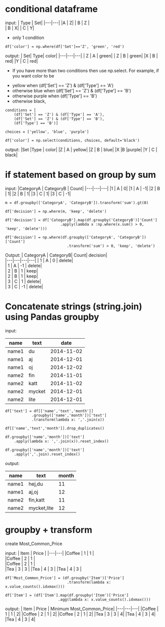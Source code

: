 # conditional dataframe
input:
 | Type    |  Set|
 |---|---|
|A      |    Z|
| B     |     Z     |      
| B     |     X|
| C         | Y|

* only 1 condition

```shell
df['color'] = np.where(df['Set']=='Z', 'green', 'red')
```

output:
|  Set| Type|  color|
|---|---|---|
| Z  |  A | green|
| Z  |  B | green|
|X   | B  |  red|
|Y   | C  |  red|

* If you have more than two conditions then use np.select. For example, if you want color to be
- yellow when (df['Set'] == 'Z') & (df['Type'] == 'A')
- otherwise blue when (df['Set'] == 'Z') & (df['Type'] == 'B')
- otherwise purple when (df['Type'] == 'B')
- otherwise black,

```shell
conditions = [
    (df['Set'] == 'Z') & (df['Type'] == 'A'),
    (df['Set'] == 'Z') & (df['Type'] == 'B'),
    (df['Type'] == 'B')]

choices = ['yellow', 'blue', 'purple']

df['color'] = np.select(conditions, choices, default='black')

```

output:
|Set |Type  | color|
|Z  |  A | yellow|
|Z |   B |   blue|
|X    |B  |purple|
|Y   | C  | black|



# if statement based on group by sum
input:
|CategoryA | CategoryB | Count|
|---|---|---|
|1    |       A    |       0|
|1   |        A    |       -1|
|2    |       B    |       1|
|2    |       B    |       1|
|3     |      C   |        1|
|3     |      C   |        -1|


```shell
m = df.groupby(['CategoryA', 'CategoryB']).transform('sum').gt(0)

df['decision'] = np.where(m, 'keep', 'delete')
```

```shell
df['decision'] = df['CategoryB'].map(df.groupby('CategoryB')['Count']
                         .apply(lambda x :np.where(x.sum() > 0, 'keep', 'delete')))
```

```shell
df['decision'] = np.where(df.groupby(['CategoryA', 'CategoryB'])['Count']
                            .transform('sum') > 0, 'keep', 'delete')
```

Output:
|   CategoryA |  CategoryB|    Count|   decision|  
|---|---|---|---|
|        1    |       A  |      0  |   delete|  
|      1    |       A  |     -1  |   delete|  
|       2    |       B   |     1  |     keep|  
|        2    |       B   |     1  |     keep|  
|       3    |       C   |     1  |   delete|  
|        3   |        C |      -1  |   delete|  


# Concatenate strings (string.join) using Pandas groupby
input:

| name| 	text| 	date| 
|---|---|---|
| 	name1| 	du| 	2014-11-02| 
| 	name1	| aj| 	2014-12-01| 
| name1| 	oj| 	2014-12-02| 
| 	name2	| fin| 	2014-11-01| 
| name2	| katt| 	2014-11-02| 
| name2	| mycket| 	2014-12-01| 
| name2	| lite| 	2014-12-01| 


```shell
df['text'] = df[['name','text','month']]
            .groupby(['name','month'])['text']
            .transform(lambda x: ','.join(x))

df[['name','text','month']].drop_duplicates()
```

```shell
df.groupby(['name','month'])['text']
    .apply(lambda x: ','.join(x)).reset_index()
```

```shell
df.groupby(['name','month'])['text']
    .apply(','.join).reset_index()
```


output:

|   name    |     text | month|
|---|---|---|
| name1    |   hej,du |    11|
|  name1  |      aj,oj   |  12|
| name2  |   fin,katt  |   11|
| name2 | mycket,lite   |  12|


# groupby + transform
create Most_Common_Price

input:
 | Item  |  Price | 
 |---|---|
|Coffee | 1     | 1  |   
 |Coffee | 2    |  1   |   
|Coffee | 2     | 1   |   
 |Tea    | 3   |   3   | 
 |Tea   |  4   |   3   |
|Tea   |  4   |   3    |

```shell
df['Most_Common_Price'] = (df.groupby('Item')['Price']
                            .transform(lambda x: x.value_counts().idxmax()))
```

```shell
df['Item'] = (df['Item'].map(df.groupby('Item')['Price']
                        .agg(lambda x: x.value_counts().idxmax()))
```
output:
 | Item  |  Price | Minimum Most_Common_Price|
 |---|---|---|
|Coffee | 1     | 1  |     2|
 |Coffee | 2    |  1   |    2|
|Coffee | 2     | 1   |    2|
 |Tea    | 3   |   3   |    4|
 |Tea   |  4   |   3   |    4|
|Tea   |  4   |   3    |   4|

